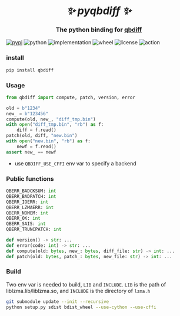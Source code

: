 <h1 align="center"><i>✨ pyqbdiff ✨ </i></h1>

<h3 align="center">The python binding for <a href="https://github.com/kspalaiologos/qbdiff">qbdiff</a></h3>

[![pypi](https://img.shields.io/pypi/v/bzip3.svg)](https://pypi.org/project/qbdiff/)
![python](https://img.shields.io/pypi/pyversions/qbdiff)
![implementation](https://img.shields.io/pypi/implementation/qbdiff)
![wheel](https://img.shields.io/pypi/wheel/qbdiff)
![license](https://img.shields.io/github/license/synodriver/pyqbdiff.svg)
![action](https://img.shields.io/github/workflow/status/synodriver/pyqbdiff/build%20wheel)

### install
```bash
pip install qbdiff
```


### Usage
```python
from qbdiff import compute, patch, version, error

old = b"1234"
new_ = b"123456"
compute(old, new_, "diff_tmp.bin")
with open("diff_tmp.bin", "rb") as f:
    diff = f.read()
patch(old, diff, "new.bin")
with open("new.bin", "rb") as f:
    newf = f.read()
assert new_ == newf

```
- use ```QBDIFF_USE_CFFI``` env var to specify a backend

### Public functions
```python
QBERR_BADCKSUM: int
QBERR_BADPATCH: int
QBERR_IOERR: int
QBERR_LZMAERR: int
QBERR_NOMEM: int
QBERR_OK: int
QBERR_SAIS: int
QBERR_TRUNCPATCH: int

def version() -> str: ...
def error(code: int) -> str: ...
def compute(old: bytes, new_: bytes, diff_file: str) -> int: ...
def patch(old: bytes, patch_: bytes, new_file: str) -> int: ...
```

### Build
Two env var is needed to build, ```LIB``` and ```INCLUDE```. ```LIB``` is the path of liblzma.lib/liblzma.so,
and ```INCLUDE``` is the directory of ```lzma.h```

```bash
git submodule update --init --recursive
python setup.py sdist bdist_wheel --use-cython --use-cffi
```